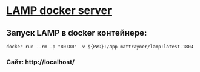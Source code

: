 # [LAMP docker server](https://hub.docker.com/r/mattrayner/lamp)
## Запуск LAMP в docker контейнере:
```docker run --rm -p "80:80" -v ${PWD}:/app mattrayner/lamp:latest-1804```

### Сайт: http://localhost/